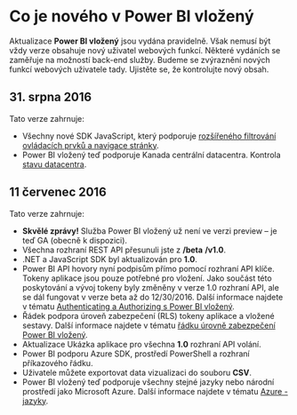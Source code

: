 <properties
   pageTitle="Co je nového v Power BI vložený"
   description="Získání nejnovější informace o novinkách v Power BI vložený"
   services="power-bi-embedded"
   documentationCenter=""
   authors="guyinacube"
   manager="erikre"
   editor=""
   tags=""/>
<tags
   ms.service="power-bi-embedded"
   ms.devlang="NA"
   ms.topic="article"
   ms.tgt_pltfrm="NA"
   ms.workload="powerbi"
   ms.date="10/04/2016"
   ms.author="asaxton"/>

# <a name="whats-new-in-power-bi-embedded"></a>Co je nového v Power BI vložený

Aktualizace **Power BI vložený** jsou vydána pravidelně. Však nemusí být vždy verze obsahuje nový uživatel webových funkcí. Některé vydáních se zaměřuje na možností back-end služby. Budeme se zvýraznění nových funkcí webových uživatele tady. Ujistěte se, že kontrolujte nový obsah.

## <a name="august-31st-2016"></a>31. srpna 2016

Tato verze zahrnuje:

- Všechny nové SDK JavaScript, který podporuje [rozšířeného filtrování ovládacích prvků a navigace stránky](power-bi-embedded-interact-with-reports.md).
- Power BI vložený teď podporuje Kanada centrální datacentra. Kontrola [stavu datacentra](https://azure.microsoft.com/status/).

## <a name="july-11th-2016"></a>11 červenec 2016

Tato verze zahrnuje:

-    **Skvělé zprávy!** Služba Power BI vložený už není ve verzi preview – je teď GA (obecně k dispozici).  
-    Všechna rozhraní REST API přesunuli jste z **/beta** **/v1.0**.
-    .NET a JavaScript SDK byl aktualizován pro **1.0**.
-    Power BI API hovory nyní podpisům přímo pomocí rozhraní API klíče. Tokeny aplikace jsou pouze potřebné pro vložení. Jako součást této poskytování a vývoj tokeny byly změněny v verze 1.0 rozhraní API, ale se dál fungovat v verze beta až do 12/30/2016. Další informace najdete v tématu [Authenticating a Authorizing s Power BI vložený](power-bi-embedded-app-token-flow.md).
-    Řádek podpora úroveň zabezpečení (RLS) tokeny aplikace a vložené sestavy. Další informace najdete v tématu [řádku úrovně zabezpečení Power BI vložený](power-bi-embedded-rls.md).
-    Aktualizace Ukázka aplikace pro všechna **1.0** rozhraní API volání.
-    Power BI podporu Azure SDK, prostředí PowerShell a rozhraní příkazového řádku.
-    Uživatele můžete exportovat data vizualizaci do souboru **CSV**.
-    Power BI vložený teď podporuje všechny stejné jazyky nebo národní prostředí jako Microsoft Azure. Další informace najdete v tématu [Azure - jazyky](http://social.technet.microsoft.com/wiki/contents/articles/4234.windows-azure-extent-of-localization.aspx).
